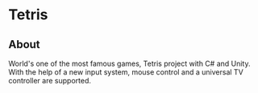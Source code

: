 # Tetris
## About
World's one of the most famous games, Tetris project with C# and Unity. With the help of a new input system, mouse control and a universal TV controller are supported.
